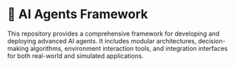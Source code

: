 # 🤖 AI Agents Framework

This repository provides a comprehensive framework for developing and deploying advanced AI agents. It includes modular architectures, decision-making algorithms, environment interaction tools, and integration interfaces for both real-world and simulated applications.
